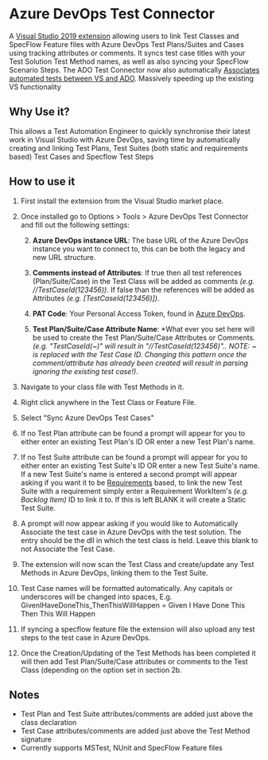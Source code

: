 # Azure DevOps Test Connector
A [Visual Studio 2019 extension](https://marketplace.visualstudio.com/items?itemName=MadeUpExtensions.AzureDevopsTestConnector)  allowing users to link Test Classes and SpecFlow Feature files with Azure DevOps Test Plans/Suites and Cases using tracking attributes or comments.
It syncs test case titles with your Test Solution Test Method names, as well as also syncing your SpecFlow Scenario Steps.
The ADO Test Connector now also automatically [Associates automated tests between VS and ADO](https://docs.microsoft.com/en-us/azure/devops/test/associate-automated-test-with-test-case?view=azure-devops). Massively speeding up the existing VS functionality 

## Why Use it?
This allows a Test Automation Engineer to quickly synchronise their latest work in Visual Studio with Azure DevOps, saving time by automatically creating and linking Test Plans, Test Suites (both static and requirements based) Test Cases and Specflow Test Steps

## How to use it
 1. First install the extension from the Visual Studio market place.
 2. Once installed go to Options > Tools > Azure DevOps Test Connector
    and fill out the following settings:
	 
	 2. **Azure DevOps instance URL**: The base URL of the Azure DevOps instance you want to connect to, this can be both the legacy and new URL structure.
	 
	 2. **Comments instead of Attributes**: If true then all test references (Plan/Suite/Case) in the Test Class will be added as comments *(e.g. //TestCaseId(123456))*. If false than the references will be added as Attributes *(e.g. [TestCaseId(123456)])*.
	 
	 2. **PAT Code**: Your Personal Access Token, found in [Azure DevOps](https://docs.microsoft.com/en-us/azure/devops/integrate/get-started/authentication/pats?view=azure-devops#create-personal-access-tokens-to-authenticate-access).
	 
	 2. **Test Plan/Suite/Case Attribute Name**: *What ever you set here will be used to create the Test Plan/Suite/Case Attributes or Comments. *(e.g. "TestCaseId(~)" will result in "//TestCaseId(123456)".. NOTE: ~ is replaced with the Test Case ID. Changing this pattern once the comment/attribute has already been created will result in parsing ignoring the existing test case!)*.
 3. Navigate to your class file with Test Methods in it.
 4. Right click anywhere in the Test Class or Feature File.
 5. Select "Sync Azure DevOps Test Cases"
 6. If no Test Plan attribute can be found a prompt will appear for you to either enter an existing Test Plan's ID OR enter a new Test Plan's name.
 7.  If no Test Suite attribute can be found a prompt will appear for you to either enter an existing Test Suite's ID OR enter a new Test Suite's name. If a new Test Suite's name is entered a second prompt will appear asking if you want it to be [Requirements](https://docs.microsoft.com/en-us/azure/devops/test/create-a-test-plan?view=azure-devops#add-a-requirement-based-test-suite-and-select-backlog-items-to-test) based, to link the new Test Suite with a requirement simply enter a Requirement WorkItem's *(e.g. Backlog Item)* ID to link it to. If this is left BLANK it will create a Static Test Suite.
 8. A prompt will now appear asking if you would like to Automatically Associate the test case in Azure DevOps with the test solution. The entry should be the dll in which the test class is held. Leave this blank to not Associate the Test Case.
 8. The extension will now scan the Test Class and create/update any Test Methods in Azure DevOps, linking them to the Test Suite.
 9. Test Case names will be formatted automatically. Any capitals or underscores will be changed into spaces, E.g.
 GivenIHaveDoneThis_ThenThisWillHappen = Given I Have Done This Then This Will Happen
 10. If syncing a specflow feature file the extension will also upload any test steps to the test case in Azure DevOps.
 11. Once the Creation/Updating of the Test Methods has been completed it will then add Test Plan/Suite/Case attributes or comments to the Test Class (depending on the option set in section 2b.

## Notes
 - Test Plan and Test Suite attributes/comments are added just above the class declaration
 - Test Case attributes/comments are added just above the Test Method signature
 - Currently supports MSTest, NUnit and SpecFlow Feature files
